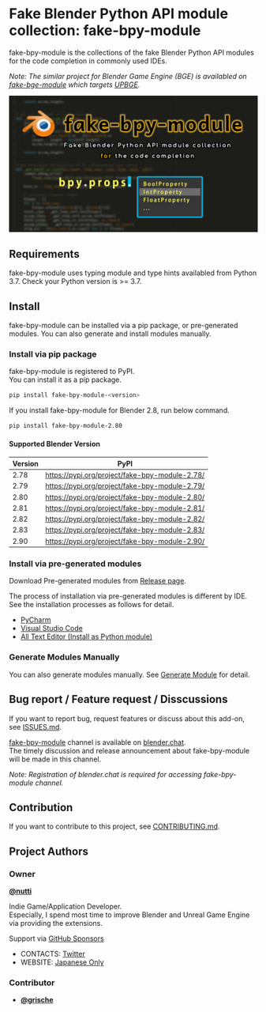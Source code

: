 # Fake Blender Python API module collection: fake-bpy-module

fake-bpy-module is the collections of the fake Blender Python API modules for the code completion in commonly used IDEs.

*Note: The similar project for Blender Game Engine (BGE) is availabled on [fake-bge-module](https://github.com/nutti/fake-bge-module) which targets [UPBGE](https://upbge.org/).*

![](docs/images/fake-bpy-module_thumbnail.png)


## Requirements

fake-bpy-module uses typing module and type hints availabled from Python 3.7.
Check your Python version is >= 3.7.


## Install

fake-bpy-module can be installed via a pip package, or pre-generated modules.
You can also generate and install modules manually.


### Install via pip package

fake-bpy-module is registered to PyPI.  
You can install it as a pip package.

```sh
pip install fake-bpy-module-<version>
```

If you install fake-bpy-module for Blender 2.8, run below command.

```sh
pip install fake-bpy-module-2.80
```


#### Supported Blender Version

|Version|PyPI|
|---|---|
|2.78|https://pypi.org/project/fake-bpy-module-2.78/|
|2.79|https://pypi.org/project/fake-bpy-module-2.79/|
|2.80|https://pypi.org/project/fake-bpy-module-2.80/|
|2.81|https://pypi.org/project/fake-bpy-module-2.81/|
|2.82|https://pypi.org/project/fake-bpy-module-2.82/|
|2.83|https://pypi.org/project/fake-bpy-module-2.83/|
|2.90|https://pypi.org/project/fake-bpy-module-2.90/|


### Install via pre-generated modules

Download Pre-generated modules from [Release page](https://github.com/nutti/fake-bpy-module/releases).

The process of installation via pre-generated modules is different by IDE.
See the installation processes as follows for detail.

* [PyCharm](docs/setup_pycharm.md)
* [Visual Studio Code](docs/setup_visual_studio_code.md)
* [All Text Editor (Install as Python module)](docs/setup_all_text_editor.md)


### Generate Modules Manually

You can also generate modules manually.
See [Generate Module](docs/generate_modules.md) for detail.


## Bug report / Feature request / Disscussions

If you want to report bug, request features or discuss about this add-on, see [ISSUES.md](ISSUES.md).

[fake-bpy-module](https://blender.chat/channel/fake-bpy-module) channel is available on [blender.chat](https://blender.chat/).  
The timely discussion and release announcement about fake-bpy-module will be made in this channel.

*Note: Registration of blender.chat is required for accessing fake-bpy-module channel.*


## Contribution

If you want to contribute to this project, see [CONTRIBUTING.md](CONTRIBUTING.md).


## Project Authors


### Owner

[**@nutti**](https://github.com/nutti)

Indie Game/Application Developer.  
Especially, I spend most time to improve Blender and Unreal Game Engine via providing the extensions.

Support via [GitHub Sponsors](https://github.com/sponsors/nutti)

* CONTACTS: [Twitter](https://twitter.com/nutti__)
* WEBSITE: [Japanese Only](https://colorful-pico.net/)


### Contributor

* [**@grische**](https://github.com/grische)
